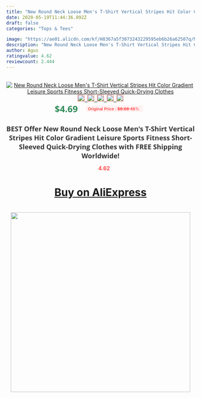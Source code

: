 ```yaml
---
title: "New Round Neck Loose Men's T-Shirt Vertical Stripes Hit Color Gradient Leisure Sports Fitness Short-Sleeved Quick-Drying Clothes"
date: 2020-05-19T11:44:36.892Z
draft: false
categories: "Tops & Tees"

image: "https://ae01.alicdn.com/kf/H8367a5f3073243229595eb6b26a62507q/New-Round-Neck-Loose-Men-s-T-Shirt-Vertical-Stripes-Hit-Color-Gradient-Leisure-Sports-Fitness.jpg"
description: "New Round Neck Loose Men's T-Shirt Vertical Stripes Hit Color Gradient Leisure Sports Fitness Short-Sleeved Quick-Drying Clothes"
author: Agus
ratingvalue: 4.62
reviewcount: 2.444
---
```

<br>
<div style="text-align: center;">
<a href="https://s.click.aliexpress.com/e/_ANOOjj" target="_blank" rel="nofollow noopener noreferrer"><img alt="New Round Neck Loose Men's T-Shirt Vertical Stripes Hit Color Gradient Leisure Sports Fitness Short-Sleeved Quick-Drying Clothes" class="magnifier-image" src="https://ae01.alicdn.com/kf/H8367a5f3073243229595eb6b26a62507q/New-Round-Neck-Loose-Men-s-T-Shirt-Vertical-Stripes-Hit-Color-Gradient-Leisure-Sports-Fitness.jpg_640x640.jpg">
<br>
<img style="border:1px solid salmon" src="https://ae01.alicdn.com/kf/H8367a5f3073243229595eb6b26a62507q/New-Round-Neck-Loose-Men-s-T-Shirt-Vertical-Stripes-Hit-Color-Gradient-Leisure-Sports-Fitness.jpg_120x120.jpg">&nbsp;&nbsp;<img style="border:1px solid salmon" src="https://ae01.alicdn.com/kf/H916b0dca5912407cb348782c49d6ffd3A/New-Round-Neck-Loose-Men-s-T-Shirt-Vertical-Stripes-Hit-Color-Gradient-Leisure-Sports-Fitness.jpg_120x120.jpg">&nbsp;&nbsp;<img style="border:1px solid salmon" src="https://ae01.alicdn.com/kf/Hccb1337ed6b242faa7e34f7cb0fc2989z/New-Round-Neck-Loose-Men-s-T-Shirt-Vertical-Stripes-Hit-Color-Gradient-Leisure-Sports-Fitness.jpg_120x120.jpg">&nbsp;&nbsp;<img style="border:1px solid salmon" src="https://ae01.alicdn.com/kf/H5db5a7e75f224dfa8823b06c4b971248z/New-Round-Neck-Loose-Men-s-T-Shirt-Vertical-Stripes-Hit-Color-Gradient-Leisure-Sports-Fitness.jpg_120x120.jpg">&nbsp;&nbsp;<img style="border:1px solid salmon" src="https://ae01.alicdn.com/kf/H7317263a9297439b976b865db15248c6O/New-Round-Neck-Loose-Men-s-T-Shirt-Vertical-Stripes-Hit-Color-Gradient-Leisure-Sports-Fitness.jpg_120x120.jpg"></a></div><br0>
<div style="text-align: center;"><span style="background-color: white; border: 0px; box-sizing: border-box; color: seagreen; display: inline-block; font-family: &quot;open sans&quot; , &quot;arial&quot; , &quot;helvetica&quot; , sans-serif , &quot;heiti&quot;; font-size: 24px; font-stretch: inherit; font-weight: 700; line-height: inherit; margin: 0px 10px 0px 0px; padding: 0px; vertical-align: middle;">$4.69 </span>
<span style="background: rgb(255 , 241 , 241); border-radius: 3px; border: 0px; box-sizing: border-box; color: #ff4747; display: inline-block; font-family: inherit; font-size: 12px; font-stretch: inherit; font-style: inherit; font-variant: inherit; font-weight: 600; line-height: inherit; margin: 0px; padding: 2px 5px; transform: scale(0.9); vertical-align: middle;">Original Price : <b style="text-decoration: line-through;">$8.68 </b> 46%&nbsp;&nbsp;</span></div>
<h1 style="color: #333333; display: inline-block; font-family: &quot;open sans&quot; , &quot;arial&quot; , &quot;helvetica&quot; , sans-serif , &quot;heiti&quot;; font-size: 18px; font-stretch: inherit; font-weight: 700; text-align: center;">BEST Offer New Round Neck Loose Men's T-Shirt Vertical Stripes Hit Color Gradient Leisure Sports Fitness Short-Sleeved Quick-Drying Clothes with FREE Shipping Worldwide!</h1>
<div style="color: #ff4747; text-align: center;">
<img src="https://4.bp.blogspot.com/-M0ZcTcb-5uY/XleCXlxnR4I/AAAAAAAAAEc/OrjgMkXV1oMQFaCRZj5HQwOCBcu3w1FegCPcBGAYYCw/s1600/star.png" style="height: 15px;">&nbsp;<b>4.62</b></div>
<div class="button_cont" align="center"><a class="buynow_a" href="https://s.click.aliexpress.com/e/_ANOOjj" target="_blank" rel="nofollow noopener noreferrer"><H1>Buy on AliExpress</H1></a></div><br>
<div class="separator" style="clear: both; text-align: center;">
<img src="https://lh3.googleusercontent.com/-pTy5HemUv9M/XlePHvY0dAI/AAAAAAAAAE4/0nX5iRUoIWY8eMW9Dpxeirr157OZliDIgCLcBGAsYHQ/s1600/badge.gif" width="480">
</div>
